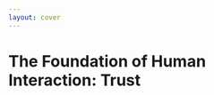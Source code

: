 ```yaml
---
layout: cover
---
```


<VideoBackground src="/people-shaking-hands.mp4">
<div class="bg-white bg-opacity-60 p-12 rounded-xl text-center">
<h1 class="text-gray-900">The Foundation of Human Interaction: <strong class="text-primary-600">Trust</strong></h1>
</div>
</VideoBackground>

<!--
What makes us as humans so unique is the intricate way we interact. We build societies, create art, and conduct business. And every single one of these interactions, from a simple conversation to a global transaction, is built on a fundamental, invisible foundation: Trust.

[SHORT VERSION] For millennia, humans used visible seals to prove authenticity - royal seals pressed into wax that instantly communicated who stood behind a document. But in our digital world, that foundation of trust is crumbling.
-->